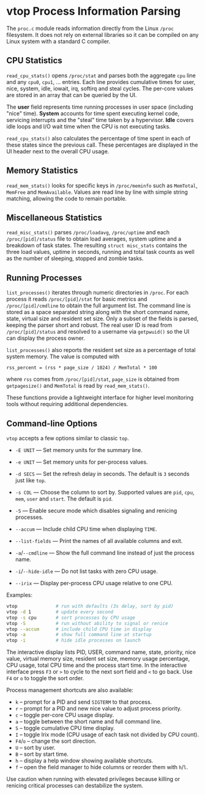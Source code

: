 # vtop Process Information Parsing

The `proc.c` module reads information directly from the Linux `/proc`
filesystem. It does not rely on external libraries so it can be
compiled on any Linux system with a standard C compiler.

## CPU Statistics
`read_cpu_stats()` opens `/proc/stat` and parses both the aggregate
`cpu` line and any `cpu0`, `cpu1`, ... entries. Each line provides
cumulative times for user, nice, system, idle, iowait, irq, softirq and
steal cycles. The per-core values are stored in an array that can be
queried by the UI.

The **user** field represents time running processes in user space
(including "nice" time). **System** accounts for time spent executing
kernel code, servicing interrupts and the "steal" time taken by a
hypervisor. **Idle** covers idle loops and I/O wait time when the CPU is
not executing tasks.

`read_cpu_stats()` also calculates the percentage of time spent in each
of these states since the previous call. These percentages are displayed
in the UI header next to the overall CPU usage.

## Memory Statistics
`read_mem_stats()` looks for specific keys in `/proc/meminfo` such as
`MemTotal`, `MemFree` and `MemAvailable`. Values are read line by line
with simple string matching, allowing the code to remain portable.

## Miscellaneous Statistics
`read_misc_stats()` parses `/proc/loadavg`, `/proc/uptime` and each
`/proc/[pid]/status` file to obtain load averages, system uptime and a
breakdown of task states. The resulting `struct misc_stats` contains the
three load values, uptime in seconds, running and total task counts as
well as the number of sleeping, stopped and zombie tasks.

## Running Processes
`list_processes()` iterates through numeric directories in `/proc`.
For each process it reads `/proc/[pid]/stat` for basic metrics and
`/proc/[pid]/cmdline` to obtain the full argument list. The command line
is stored as a space separated string along with the short command name,
state, virtual size and resident set size. Only a subset of the fields
is parsed, keeping the parser short and robust. The real user ID is read
from `/proc/[pid]/status` and resolved to a username via `getpwuid()` so
the UI can display the process owner.

`list_processes()` also reports the resident set size as a percentage of
total system memory. The value is computed with

```
rss_percent = (rss * page_size / 1024) / MemTotal * 100
```

where `rss` comes from `/proc/[pid]/stat`, `page_size` is obtained from
`getpagesize()` and `MemTotal` is read by `read_mem_stats()`.

These functions provide a lightweight interface for higher level
monitoring tools without requiring additional dependencies.

## Command-line Options

`vtop` accepts a few options similar to classic `top`.

- `-E UNIT` &mdash; Set memory units for the summary line.
- `-e UNIT` &mdash; Set memory units for per-process values.

- `-d SECS` &mdash; Set the refresh delay in seconds. The default is
  `3` seconds just like `top`.
- `-s COL` &mdash; Choose the column to sort by. Supported values are
  `pid`, `cpu`, `mem`, `user` and `start`. The default is `pid`.
- `-S` &mdash; Enable secure mode which disables signaling and renicing
  processes.
- `--accum` &mdash; Include child CPU time when displaying `TIME`.
- `--list-fields` &mdash; Print the names of all available columns and exit.
- `-a`/`--cmdline` &mdash; Show the full command line instead of just the
  process name.
- `-i`/`--hide-idle` &mdash; Do not list tasks with zero CPU usage.
- `--irix` &mdash; Display per-process CPU usage relative to one CPU.

Examples:

```sh
vtop              # run with defaults (3s delay, sort by pid)
vtop -d 1         # update every second
vtop -s cpu       # sort processes by CPU usage
vtop -S           # run without ability to signal or renice
vtop --accum      # include child CPU time in display
vtop -a           # show full command line at startup
vtop -i           # hide idle processes on launch
```

The interactive display lists PID, USER, command name, state,
priority, nice value, virtual memory size, resident set size,
memory usage percentage, CPU usage, total CPU time and the process
start time.
In the interactive interface press `F3` or `>` to cycle to the next sort
field and `<` to go back. Use `F4` or `o` to toggle the sort order.

Process management shortcuts are also available:

- `k` &ndash; prompt for a PID and send `SIGTERM` to that process.
- `r` &ndash; prompt for a PID and new nice value to adjust process priority.
- `c` &ndash; toggle per-core CPU usage display.
- `a` &ndash; toggle between the short name and full command line.
- `S` &ndash; toggle cumulative CPU time display.
- `I` &ndash; toggle Irix mode (CPU usage of each task not divided by CPU count).
- `F4`/`o` &ndash; change the sort direction.
- `U` &ndash; sort by user.
- `B` &ndash; sort by start time.
- `h` &ndash; display a help window showing available shortcuts.
- `f` &ndash; open the field manager to hide columns or reorder them
  with `h`/`l`.

Use caution when running with elevated privileges because killing or
renicing critical processes can destabilize the system.
